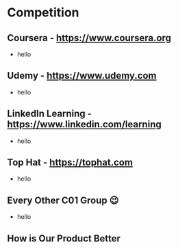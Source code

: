 
# Competition

## Coursera - https://www.coursera.org
* hello

## Udemy - https://www.udemy.com
* hello

## LinkedIn Learning - https://www.linkedin.com/learning
* hello

## Top Hat - https://tophat.com
* hello

## Every Other C01 Group :wink:
* hello

## How is Our Product Better
